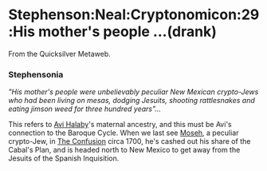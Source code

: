 
# Stephenson:Neal:Cryptonomicon:29:His mother's people ...(drank)

From the Quicksilver Metaweb.

### Stephensonia


*"His mother's people were unbelievably peculiar New Mexican crypto-Jews who had been living on mesas, dodging Jesuits, shooting rattlesnakes and eating jimson weed for three hundred years"...*

This refers to [Avi Halaby](/avi-halaby)'s maternal ancestry, and this must be Avi's connection to the Baroque Cycle. When we last see [Moseh](/stephenson-neal-the-confusion-8-moseh-de-la-cruz-alan-sinder), a peculiar crypto-Jew, in [The Confusion](/the-confusion) circa 1700, he's cashed out his share of the Cabal's Plan, and is headed north to New Mexico to get away from the Jesuits of the Spanish Inquisition.
